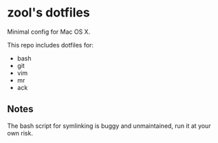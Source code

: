 zool's dotfiles
===============

Minimal config for Mac OS X.

This repo includes dotfiles for:

- bash
- git
- vim
- mr
- ack


Notes
-----

The bash script for symlinking is buggy and unmaintained, run it at your own risk.
